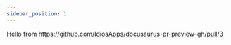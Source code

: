```yaml
---
sidebar_position: 1
---
```


Hello from https://github.com/IdiosApps/docusaurus-pr-preview-gh/pull/3